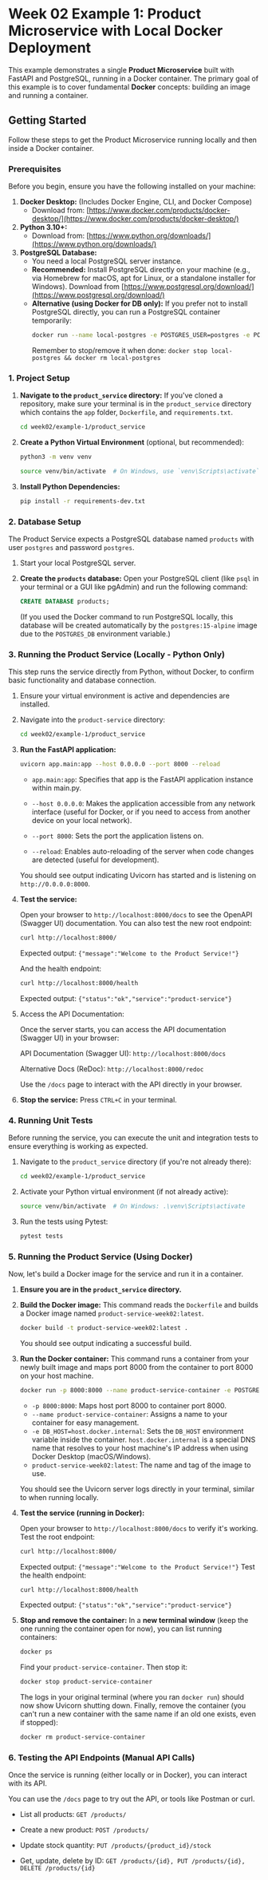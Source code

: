 # Week 02 Example 1: Product Microservice with Local Docker Deployment

This example demonstrates a single **Product Microservice** built with FastAPI and PostgreSQL, running in a Docker container. The primary goal of this example is to cover fundamental **Docker** concepts: building an image and running a container.

## Getting Started

Follow these steps to get the Product Microservice running locally and then inside a Docker container.

### Prerequisites

Before you begin, ensure you have the following installed on your machine:

1.  **Docker Desktop:** (Includes Docker Engine, CLI, and Docker Compose)
    - Download from: [https://www.docker.com/products/docker-desktop/](https://www.docker.com/products/docker-desktop/)
2.  **Python 3.10+:**
    - Download from: [https://www.python.org/downloads/](https://www.python.org/downloads/)
3.  **PostgreSQL Database:**
    - You need a local PostgreSQL server instance.
    - **Recommended:** Install PostgreSQL directly on your machine (e.g., via Homebrew for macOS, apt for Linux, or a standalone installer for Windows). Download from [https://www.postgresql.org/download/](https://www.postgresql.org/download/)
    - **Alternative (using Docker for DB only):** If you prefer not to install PostgreSQL directly, you can run a PostgreSQL container temporarily:
      ```bash
      docker run --name local-postgres -e POSTGRES_USER=postgres -e POSTGRES_PASSWORD=postgres -e POSTGRES_DB=products -p 5432:5432 -d postgres:15-alpine
      ```
      Remember to stop/remove it when done: `docker stop local-postgres && docker rm local-postgres`

### 1. Project Setup

1.  **Navigate to the `product_service` directory:**
    If you've cloned a repository, make sure your terminal is in the `product_service` directory which contains the `app` folder, `Dockerfile`, and `requirements.txt`.

    ```bash
    cd week02/example-1/product_service
    ```

2.  **Create a Python Virtual Environment** (optional, but recommended):

    ```bash
    python3 -m venv venv

    source venv/bin/activate  # On Windows, use `venv\Scripts\activate`
    ```

3.  **Install Python Dependencies:**
    ```bash
    pip install -r requirements-dev.txt
    ```

### 2. Database Setup

The Product Service expects a PostgreSQL database named `products` with user `postgres` and password `postgres`.

1.  Start your local PostgreSQL server.

2.  **Create the `products` database:**
    Open your PostgreSQL client (like `psql` in your terminal or a GUI like pgAdmin) and run the following command:
    ```sql
    CREATE DATABASE products;
    ```
    (If you used the Docker command to run PostgreSQL locally, this database will be created automatically by the `postgres:15-alpine` image due to the `POSTGRES_DB` environment variable.)

### 3. Running the Product Service (Locally - Python Only)

This step runs the service directly from Python, without Docker, to confirm basic functionality and database connection.

1.  Ensure your virtual environment is active and dependencies are installed.
2.  Navigate into the `product-service` directory:
    ```bash
    cd week02/example-1/product_service
    ```
3.  **Run the FastAPI application:**

    ```bash
    uvicorn app.main:app --host 0.0.0.0 --port 8000 --reload
    ```

    - `app.main:app`: Specifies that app is the FastAPI application instance within main.py.

    - `--host 0.0.0.0`: Makes the application accessible from any network interface (useful for Docker, or if you need to access from another device on your local network).

    - `--port 8000`: Sets the port the application listens on.

    - `--reload`: Enables auto-reloading of the server when code changes are detected (useful for development).

    You should see output indicating Uvicorn has started and is listening on `http://0.0.0.0:8000`.

4.  **Test the service:**

    Open your browser to `http://localhost:8000/docs` to see the OpenAPI (Swagger UI) documentation.
    You can also test the new root endpoint:

    ```bash
    curl http://localhost:8000/
    ```

    Expected output: `{"message":"Welcome to the Product Service!"}`

    And the health endpoint:

    ```bash
    curl http://localhost:8000/health
    ```

    Expected output: `{"status":"ok","service":"product-service"}`

5.  Access the API Documentation:

    Once the server starts, you can access the API documentation (Swagger UI) in your browser:

    API Documentation (Swagger UI): `http://localhost:8000/docs`

    Alternative Docs (ReDoc): `http://localhost:8000/redoc`

    Use the `/docs` page to interact with the API directly in your browser.

6.  **Stop the service:** Press `CTRL+C` in your terminal.

### 4. Running Unit Tests

Before running the service, you can execute the unit and integration tests to ensure everything is working as expected.

1. Navigate to the `product_service` directory (if you're not already there):

   ```bash
   cd week02/example-1/product_service
   ```

2. Activate your Python virtual environment (if not already active):

   ```bash
   source venv/bin/activate  # On Windows: .\venv\Scripts\activate
   ```

3. Run the tests using Pytest:

   ```bash
   pytest tests
   ```

### 5. Running the Product Service (Using Docker)

Now, let's build a Docker image for the service and run it in a container.

1.  **Ensure you are in the `product_service` directory.**
2.  **Build the Docker image:**
    This command reads the `Dockerfile` and builds a Docker image named `product-service-week02:latest`.

    ```bash
    docker build -t product-service-week02:latest .
    ```

    You should see output indicating a successful build.

3.  **Run the Docker container:**
    This command runs a container from your newly built image and maps port 8000 from the container to port 8000 on your host machine.

    ```bash
    docker run -p 8000:8000 --name product-service-container -e POSTGRES_HOST=host.docker.internal product-service-week02:latest
    ```

    - `-p 8000:8000`: Maps host port 8000 to container port 8000.
    - `--name product-service-container`: Assigns a name to your container for easy management.
    - `-e DB_HOST=host.docker.internal`: Sets the `DB_HOST` environment variable inside the container. `host.docker.internal` is a special DNS name that resolves to your host machine's IP address when using Docker Desktop (macOS/Windows).
    - `product-service-week02:latest`: The name and tag of the image to use.

    You should see the Uvicorn server logs directly in your terminal, similar to when running locally.

4.  **Test the service (running in Docker):**

    Open your browser to `http://localhost:8000/docs` to verify it's working.
    Test the root endpoint:

    ```bash
    curl http://localhost:8000/
    ```

    Expected output: `{"message":"Welcome to the Product Service!"}`
    Test the health endpoint:

    ```bash
    curl http://localhost:8000/health
    ```

    Expected output: `{"status":"ok","service":"product-service"}`

5.  **Stop and remove the container:**
    In a **new terminal window** (keep the one running the container open for now), you can list running containers:
    ```bash
    docker ps
    ```
    Find your `product-service-container`. Then stop it:
    ```bash
    docker stop product-service-container
    ```
    The logs in your original terminal (where you ran `docker run`) should now show Uvicorn shutting down.
    Finally, remove the container (you can't run a new container with the same name if an old one exists, even if stopped):
    ```bash
    docker rm product-service-container
    ```

### 6. Testing the API Endpoints (Manual API Calls)

Once the service is running (either locally or in Docker), you can interact with its API.

You can use the `/docs` page to try out the API, or tools like Postman or curl.

- List all products:
  `GET /products/`

- Create a new product:
  `POST /products/`

- Update stock quantity:
  `PUT /products/{product_id}/stock`

- Get, update, delete by ID:
  `GET /products/{id}, PUT /products/{id}, DELETE /products/{id}`

